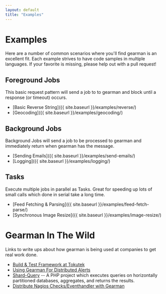 ```yaml
---
layout: default
title: "Examples"
---
```


# Examples

Here are a number of common scenarios where you'll find gearman is an excellent
fit. Each example strives to have code samples in multiple languages. If your
favorite is missing, please help out with a pull request!

## Foreground Jobs

This basic request pattern will send a job to to gearman and block until
a response (or timeout) occurs.

 * [Basic Reverse String]({{ site.baseurl }}/examples/reverse/)
 * [Geocoding]({{ site.baseurl }}/examples/geocoding/)

## Background Jobs

Background Jobs will send a job to be processed to gearman and immediately
return when gearman has the message.

 * [Sending Emails]({{ site.baseurl }}/examples/send-emails/)
 * [Logging]({{ site.baseurl }}/examples/logging/)

## Tasks

Execute multiple jobs in parallel as Tasks. Great for speeding up lots of small
calls which done in serial take a long time.

 * [Feed Fetching & Parsing]({{ site.baseurl }}/examples/feed-fetch-parse/)
 * [Synchronous Image Resize]({{ site.baseurl }}/examples/image-resize/)

# Gearman In The Wild

Links to write ups about how gearman is being used at companies to get real
work done.

 * [Build & Test Framework at Tokutek](http://tokutek.com/2009/10/using_gearman_for_nightly_build_and_test/)
 * [Using Gearman For Distributed Alerts](http://tech.backtype.com/using-gearman-for-distributed-alerts)
 * [Shard-Query](https://github.com/greenlion/swanhart-tools/tree/master/shard-query) -- A PHP project which executes queries on horizontally partitioned databases, aggregates, and returns the results.
 * [Distribute Nagios Checks/Eventhandler with Gearman](http://labs.consol.de/lang/en/nagios/mod-gearman/)

